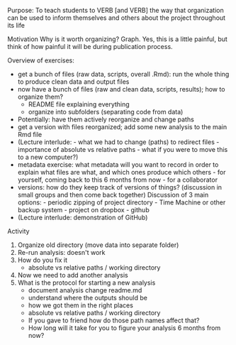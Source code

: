 Purpose: To teach students to VERB [and VERB] the way that organization can be used to inform themselves and others about the project throughout its life

Motivation
Why is it worth organizing?
Graph. Yes, this is a little painful, but think of how painful it will be during publication process. 

Overview of exercises:
- get a bunch of files (raw data, scripts, overall .Rmd): run the whole thing to produce clean data and output files
- now have a bunch of files (raw and clean data, scripts, results); how to organize them?
    - README file explaining everything
    - organize into subfolders (separating code from data)
- Potentially: have them actively reorganize and change paths
- get a version with files reorganized; add some new analysis to the main Rmd file
- (Lecture interlude: 
      - what we had to change (paths) to redirect files
      - importance of absolute vs relative paths
      - what if you were to move this to a new computer?)
- metadata exercise: what metadata will you want to record in order to explain what files are what, and which ones produce which others
      - for yourself, coming back to this 6 months from now
      - for a collaborator
- versions: how do they keep track of versions of things? (discussion in small groups and then come back together)
  Discussion of 3 main options:
      - periodic zipping of project directory
      - Time Machine or other backup system
      - project on dropbox
      - github
- (Lecture interlude: demonstration of GitHub)      

Activity
1. Organize old directory (move data into separate folder)
2. Re-run analysis: doesn't work
3. How do you fix it
    -  absolute vs relative paths / working directory
4. Now we need to add another analysis
5. What is the protocol for starting a new analysis
    -  document analysis change readme.md
    -  understand where the outputs should be 
    -  how we got them in the right places 
    -  absolute vs relative paths / working directory
    -  If you gave to friend how do those path names affect that?
    - How long will it take for you to figure your analysis 6 months from now?

